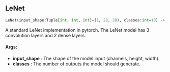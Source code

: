 ## LeNet
```python
LeNet(input_shape:Tuple[int, int, int]=(1, 28, 28), classes:int=10) -> None
```
A standard LeNet implementation in pytorch.    The LeNet model has 3 convolution layers and 2 dense layers.

#### Args:

* **input_shape** :  The shape of the model input (channels, height, width).
* **classes** :  The number of outputs the model should generate.    